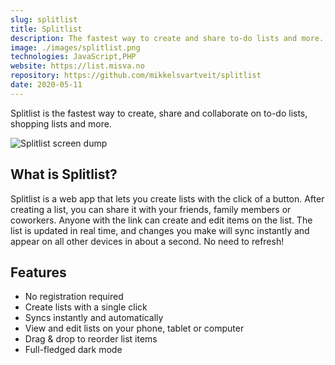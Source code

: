 ```yaml
---
slug: splitlist
title: Splitlist
description: The fastest way to create and share to-do lists and more.
image: ./images/splitlist.png
technologies: JavaScript,PHP
website: https://list.misva.no
repository: https://github.com/mikkelsvartveit/splitlist
date: 2020-05-11
---
```


Splitlist is the fastest way to create, share and collaborate on to-do lists, shopping lists and more.

![Splitlist screen dump](https://user-images.githubusercontent.com/30391413/96385267-14195000-1193-11eb-9bac-760c84b76517.png)

## What is Splitlist?

Splitlist is a web app that lets you create lists with the click of a button. After creating a list, you can share it with your friends, family members or coworkers. Anyone with the link can create and edit items on the list. The list is updated in real time, and changes you make will sync instantly and appear on all other devices in about a second. No need to refresh!

## Features

- No registration required
- Create lists with a single click
- Syncs instantly and automatically
- View and edit lists on your phone, tablet or computer
- Drag & drop to reorder list items
- Full-fledged dark mode
